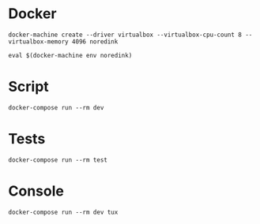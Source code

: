 # Docker
`docker-machine create --driver virtualbox --virtualbox-cpu-count 8 --virtualbox-memory 4096 noredink`

`eval $(docker-machine env noredink)`

# Script
`docker-compose run --rm dev`

# Tests
`docker-compose run --rm test`

# Console
`docker-compose run --rm dev tux`
